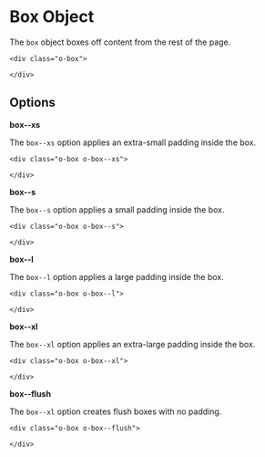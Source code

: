 # Box Object

The `box` object boxes off content from the rest of the page.

	<div class="o-box">
	
	</div>

## Options

**box--xs**

The `box--xs` option applies an extra-small padding inside the box.

	<div class="o-box o-box--xs">
	
	</div>

**box--s**

The `box--s` option applies a small padding inside the box.

	<div class="o-box o-box--s">
	
	</div>
	
**box--l**

The `box--l` option applies a large padding inside the box.

	<div class="o-box o-box--l">
	
	</div>
		
**box--xl**

The `box--xl` option applies an extra-large padding inside the box.

	<div class="o-box o-box--xl">
	
	</div>
		
**box--flush**

The `box--xl` option creates flush boxes with no padding.

	<div class="o-box o-box--flush">
	
	</div>